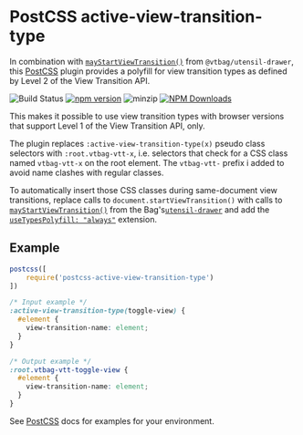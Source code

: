 # PostCSS active-view-transition-type

In combination with [`mayStartViewTransition()`](https://vtbag.dev/tools/utensil-drawer/#maystartviewtransition) from `@vtbag/utensil-drawer`, this [PostCSS](https://github.com/postcss/postcss) plugin provides a polyfill for view transition types as defined by Level 2 of the View Transition API.

![Build Status](https://github.com/vtbag/postcss-active-view-transition-type/actions/workflows/run-build.yml/badge.svg)
[![npm version](https://img.shields.io/npm/v/postcss-active-view-transition-type/latest)](
https://www.npmjs.com/package/postcss-active-view-transition-type)
![minzip](https://badgen.net/bundlephobia/minzip/postcss-active-view-transition-type)
[![NPM Downloads](https://img.shields.io/npm/dw/postcss-active-view-transition-type)](https://www.npmjs.com/package/postcss-active-view-transition-type)

This makes it possible to use view transition types with browser versions that support Level 1 of the View Transition API, only.

The plugin replaces `:active-view-transition-type(x)` pseudo class selectors with `:root.vtbag-vtt-x`, i.e. selectors that check for a CSS class named `vtbag-vtt-x` on the root element. The `vtbag-vtt-` prefix i added to avoid name clashes with regular classes.

To automatically insert those CSS classes during same-document view transitions, replace calls to `document.startViewTransition()` with calls to [`mayStartViewTransition()`](https://vtbag.dev/tools/utensil-drawer/#maystartviewtransition) from the Bag's[`utensil-drawer`](https://vtbag.dev/tools/utensil-drawer) and add the [`useTypesPolyfill: "always"`](https://vtbag.dev/tools/utensil-drawer/#usetypespolyfill-always--auto--never) extension.

## Example
```js
postcss([
	require('postcss-active-view-transition-type')
])
```

```css
/* Input example */
:active-view-transition-type(toggle-view) {
  #element {
    view-transition-name: element;
  }
}
```

```css
/* Output example */
:root.vtbag-vtt-toggle-view {
  #element {
    view-transition-name: element;
  }
}
```
See [PostCSS](https://github.com/postcss/postcss) docs for examples for your environment.